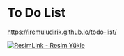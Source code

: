 # To Do List

https://iremuludirik.github.io/todo-list/


<a href="https://resimlink.com/yTk7" title="ResimLink - Resim Yükle"><img src="https://r.resimlink.com/yTk7.jpg" title="ResimLink - Resim Yükle" alt="ResimLink - Resim Yükle"></a>
